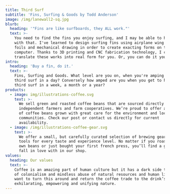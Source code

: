 ```yaml
---
title: Third Surf
subtitle: 'Fins, Surfing & Goods by Todd Anderson'
image: /img/lanewall2-sq.jpg
blurb:
  heading: '"Fins are like surfboards, they ALL work."'
  text: >-
    You need to find the fins you enjoy surfing, and I may be able to help you
    with that. I've learned to design surfing fins using airplane wing template
    foils and mechanical drawing in order to create exacting forms on the
    computer. Thanks to 3D printing and CNC fabrication technology, I can
    translate these works into real form for you. Or, you can do it yourself!
intro:
  heading: 'Buy a fin, do it.'
  text: >-
    Fins, Surfing and Goods. What level are you on, when you're amping for your
    third surf in a day? Conversely how amped are you when you get to have your
    third surf in a week, a month or a year?
products:
  - image: img/illustrations-coffee.svg
    text: >-
      We sell green and roasted coffee beans that are sourced directly from
      independent farmers and farm cooperatives. We’re proud to offer a variety
      of coffee beans grown with great care for the environment and local
      communities. Check our post or contact us directly for current
      availability.
  - image: /img/illustrations-coffee-gear.svg
    text: >-
      We offer a small, but carefully curated selection of brewing gear and
      tools for every taste and experience level. No matter if you roast your
      own beans or just bought your first french press, you’ll find a gadget to
      fall in love with in our shop.
values:
  heading: Our values
  text: >-
    Coffee is an amazing part of human culture but it has a dark side too – one
    of colonialism and mindless abuse of natural resources and human lives. We
    want to turn this around and return the coffee trade to the drink’s
    exhilarating, empowering and unifying nature.
---
```


